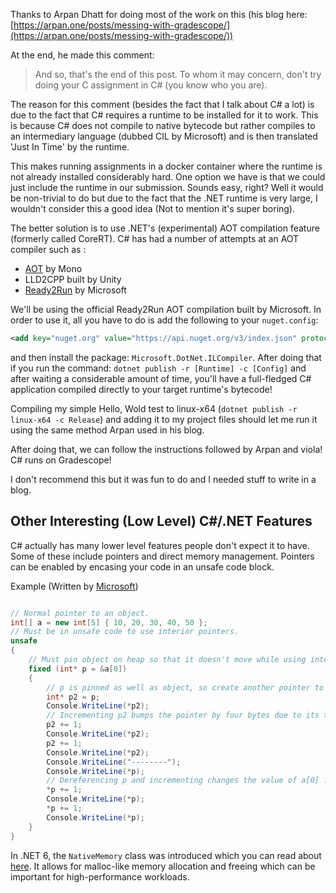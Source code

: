 
Thanks to Arpan Dhatt for doing most of the work on this (his blog here: [https://arpan.one/posts/messing-with-gradescope/](https://arpan.one/posts/messing-with-gradescope/))

At the end, he made this comment:
>And so, that's the end of this post. To whom it may concern, don't try doing your C assignment in C# (you know who you are).

The reason for this comment (besides the fact that I talk about C# a lot) is due to the fact that C# requires a runtime to be installed for it to work. This is because C# does not compile to native bytecode but rather compiles to an intermediary language (dubbed CIL by Microsoft) and is then translated 'Just In Time' by the runtime. 

This makes running assignments in a docker container where the runtime is not already installed considerably hard. One option we have is that we could just include the runtime in our submission. Sounds easy, right? Well it would be non-trivial to do but due to the fact that the .NET runtime is very large, I wouldn't consider this a good idea (Not to mention it's super boring). 

The better solution is to use .NET's (experimental) AOT compilation feature (formerly called CoreRT). C# has had a number of attempts at an AOT compiler such as :

 - [AOT](https://www.mono-project.com/docs/advanced/aot/) by Mono
 - LLD2CPP built by Unity
 - [Ready2Run](https://docs.microsoft.com/en-us/dotnet/core/deploying/ready-to-run) by Microsoft

We'll be using the official Ready2Run AOT compilation built by Microsoft. In order to use it, all you have to do is add the following to your `nuget.config`:
```xml
<add key="nuget.org" value="https://api.nuget.org/v3/index.json" protocolVersion="3" />  
```
and then install the package: `Microsoft.DotNet.ILCompiler`. After doing that if you run the command: `dotnet publish -r [Runtime] -c [Config]` and after waiting a considerable amount of time, you'll have a full-fledged C# application compiled directly to your target runtime's bytecode!

Compiling my simple Hello, Wold test to linux-x64 (`dotnet publish -r linux-x64 -c Release`) and adding it to my project files should let me run it using the same method Arpan used in his blog.

After doing that, we can follow the instructions followed by Arpan and viola! C# runs on Gradescope!

I don't recommend this but it was fun to do and I needed stuff to write in a blog. 

## Other Interesting (Low Level) C#/.NET Features

C# actually has many lower level features people don't expect it to have. Some of these include pointers and direct memory management. Pointers can be enabled by encasing your code in an unsafe code block.

Example (Written by [Microsoft](https://docs.microsoft.com/en-us/dotnet/csharp/language-reference/unsafe-code))
```csharp

// Normal pointer to an object.
int[] a = new int[5] { 10, 20, 30, 40, 50 };
// Must be in unsafe code to use interior pointers.
unsafe
{
    // Must pin object on heap so that it doesn't move while using interior pointers.
    fixed (int* p = &a[0])
    {
        // p is pinned as well as object, so create another pointer to show incrementing it.
        int* p2 = p;
        Console.WriteLine(*p2);
        // Incrementing p2 bumps the pointer by four bytes due to its type ...
        p2 += 1;
        Console.WriteLine(*p2);
        p2 += 1;
        Console.WriteLine(*p2);
        Console.WriteLine("--------");
        Console.WriteLine(*p);
        // Dereferencing p and incrementing changes the value of a[0] ...
        *p += 1;
        Console.WriteLine(*p);
        *p += 1;
        Console.WriteLine(*p);
    }
}
```

In .NET 6, the `NativeMemory` class was introduced which you can read about [here](https://docs.microsoft.com/en-us/dotnet/api/system.runtime.interopservices.nativememory.alloc?view=net-6.0). It allows for malloc-like memory allocation and freeing which can be important for high-performance workloads.
